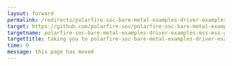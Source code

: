 ```yaml
---
layout: forward
permalink: /redirects/polarfire-soc-bare-metal-examples-driver-examples-mss-mss-gpio
target: https://github.com/polarfire-soc/polarfire-soc-bare-metal-examples/tree/main/driver-examples/mss/mss-gpio
targetname: polarfire-soc-bare-metal-examples-driver-examples-mss-mss-gpio
targettitle: taking you to polarfire-soc-bare-metal-examples-driver-examples-mss-mss-gpio
time: 0
message: this page has moved
---
```

